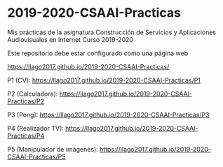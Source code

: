 # 2019-2020-CSAAI-Practicas
Mis prácticas de la asignatura Construcción de Servicios y Aplicaciones Audiovisuales en Internet
Curso 2019-2020  

Este repositorio debe estar configurado como una página web

https://llago2017.github.io/2019-2020-CSAAI-Practicas/

P1 (CV): https://llago2017.github.io/2019-2020-CSAAI-Practicas/P1

P2 (Calculadora): https://llago2017.github.io/2019-2020-CSAAI-Practicas/P2

P3 (Pong): https://llago2017.github.io/2019-2020-CSAAI-Practicas/P3

P4 (Realizador TV): https://llago2017.github.io/2019-2020-CSAAI-Practicas/P4

P5 (Manipulador de imágenes): https://llago2017.github.io/2019-2020-CSAAI-Practicas/P5
